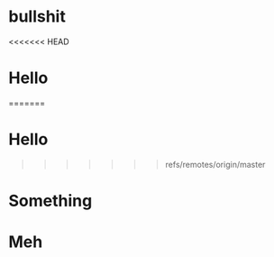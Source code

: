 # bullshit
<<<<<<< HEAD
# Hello
=======
# Hello
>>>>>>> refs/remotes/origin/master
# Something
# Meh
